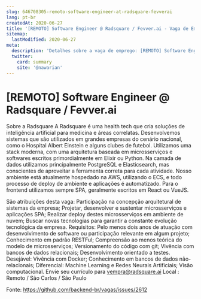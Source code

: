 ```yaml
---
slug: 646708305-remoto-software-engineer-at-radsquare-fevverai
lang: pt-br
createdAt: 2020-06-27
title: '[REMOTO] Software Engineer @ Radsquare / Fevver.ai - Vaga de Emprego'
sitemap:
  lastModified: 2020-06-27
meta:
  description: 'Detalhes sobre a vaga de emprego: [REMOTO] Software Engineer @ Radsquare / Fevver.ai'
  twitter:
    card: summary
    site: '@nawarian'
---
```


# [REMOTO] Software Engineer @ Radsquare / Fevver.ai

Sobre a Radsquare
A Radsquare é uma health tech que cria soluções de inteligência artificial para medicina e áreas correlatas. Desenvolvemos sistemas que são utilizados em grandes empresas do cenário nacional, como o Hospital Albert Einstein e alguns clubes de futebol. Utilizamos uma stack moderna, com uma arquitetura baseada em microsserviços e softwares escritos primordialmente em Elixir ou Python.
Na camada de dados utilizamos principalmente PostgreSQL e Elasticsearch, mas conscientes de aproveitar a ferramenta correta para cada atividade. Nosso ambiente está atualmente hospedado na AWS, utilizando o ECS, e todo processo de deploy de ambiente e aplicações é automatizado. Para o frontend utilizamos sempre SPA, geralmente escritos em React ou VueJS.

São atribuições desta vaga:
Participação na concepção arquitetural de sistemas da empresa;
Projetar, desenvolver e sustentar microsserviços e aplicações SPA;
Realizar deploy destes microsserviços em ambiente de nuvem;
Buscar novas tecnologias para garantir a constante evolução tecnológica da empresa.
Requisitos:
Pelo menos dois anos de atuação com desenvolvimento de software ou participação relevante em algum projeto;
Conhecimento em padrão RESTFul;
Compreensão ao menos teórica do modelo de microsserviços;
Versionamento do código com git;
Vivência com bancos de dados relacionais;
Desenvolvimento orientado a testes.
Desejável:
Vivência com Docker;
Conhecimento em bancos de dados não-relacionais;
Diferencial:
Machine Learning e Redes Neurais Artificiais;
Visão computacional.
Envie seu currículo para  vempra@radsquare.ai
Local : Remoto / São Carlos / São Paulo 


Fonte: https://github.com/backend-br/vagas/issues/2612